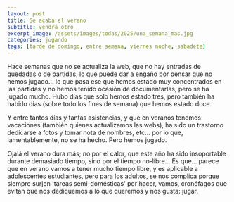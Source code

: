 ```yaml
---
layout: post
title: Se acaba el verano
subtitle: vendrá otro
excerpt_image: /assets/images/todas/2025/una_semana_mas.jpg
categories: jugando
tags: [tarde de domingo, entre semana, viernes noche, sabadete]
---
```

Hace semanas que no se actualiza la web, que no hay entradas de quedadas o de partidas, lo que puede dar a engaño por pensar que no hemos jugado... lo que pasa ese que hemos estado muy concentrados en las partidas y no hemos tenido ocasión de documentarlas, pero se ha jugado mucho. Hubo días que solo hemos estado tres, pero también ha habido días (sobre todo los fines de semana) que hemos estado doce.

Y entre tantos días y tantas asistencias, y que en veranos tenemos vacaciones (también quienes actualizamos las webs), ha sido un trastorno dedicarse a fotos y tomar nota de nombres, etc... por lo que, lamentablemente, no se ha hecho. Pero hemos jugado.

Ojalá el verano dura más; no por el calor, que este año ha sido insoportable durante demasiado tiempo, sino por el tiempo no-libre... Es que... parece que en verano vamos a tener mucho tiempo libre, y es aplicable a adolescentes estudiantes, pero para los adultos, se nos complica porque siempre surjen 'tareas semi-domésticas' por hacer, vamos, cronófagos que evitan que nos dediquemos a lo que queremos y nos gusta: jugar.